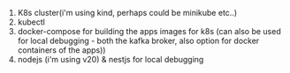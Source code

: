 1. K8s cluster(i'm using kind, perhaps could be minikube etc..)
2. kubectl
3. docker-compose for building the apps images for k8s (can also be used for local debugging - both the kafka broker, also option for docker containers of the apps))
4. nodejs (i'm using v20) & nestjs for local debugging